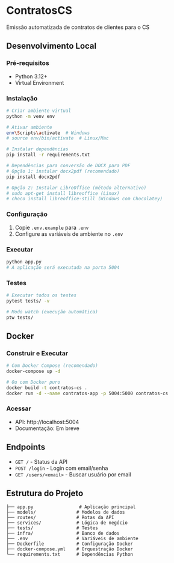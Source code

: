 # ContratosCS
Emissão automatizada de contratos de clientes para o CS

## Desenvolvimento Local

### Pré-requisitos
- Python 3.12+
- Virtual Environment

### Instalação
```bash
# Criar ambiente virtual
python -m venv env

# Ativar ambiente
env\Scripts\activate  # Windows
# source env/bin/activate  # Linux/Mac

# Instalar dependências
pip install -r requirements.txt

# Dependências para conversão de DOCX para PDF
# Opção 1: instalar docx2pdf (recomendado)
pip install docx2pdf

# Opção 2: Instalar LibreOffice (método alternativo)
# sudo apt-get install libreoffice (Linux)
# choco install libreoffice-still (Windows com Chocolatey)
```

### Configuração
1. Copie `.env.example` para `.env`
2. Configure as variáveis de ambiente no `.env`

### Executar
```bash
python app.py
# A aplicação será executada na porta 5004
```

### Testes
```bash
# Executar todos os testes
pytest tests/ -v

# Modo watch (execução automática)
ptw tests/
```

## Docker

### Construir e Executar
```bash
# Com Docker Compose (recomendado)
docker-compose up -d

# Ou com Docker puro
docker build -t contratos-cs .
docker run -d --name contratos-app -p 5004:5000 contratos-cs
```

### Acessar
- API: http://localhost:5004
- Documentação: Em breve

## Endpoints

- `GET /` - Status da API
- `POST /login` - Login com email/senha
- `GET /users/<email>` - Buscar usuário por email

## Estrutura do Projeto
```
├── app.py                 # Aplicação principal
├── models/               # Modelos de dados
├── routes/               # Rotas da API
├── services/             # Lógica de negócio
├── tests/                # Testes
├── infra/                # Banco de dados
├── .env                  # Variáveis de ambiente
├── Dockerfile            # Configuração Docker
├── docker-compose.yml    # Orquestração Docker
└── requirements.txt      # Dependências Python
```
